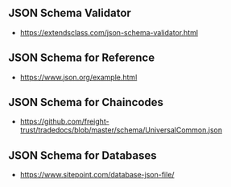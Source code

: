 ## JSON Schema Validator
- https://extendsclass.com/json-schema-validator.html

## JSON Schema for Reference
- https://www.json.org/example.html

## JSON Schema for Chaincodes
- https://github.com/freight-trust/tradedocs/blob/master/schema/UniversalCommon.json

## JSON Schema for Databases
- https://www.sitepoint.com/database-json-file/
